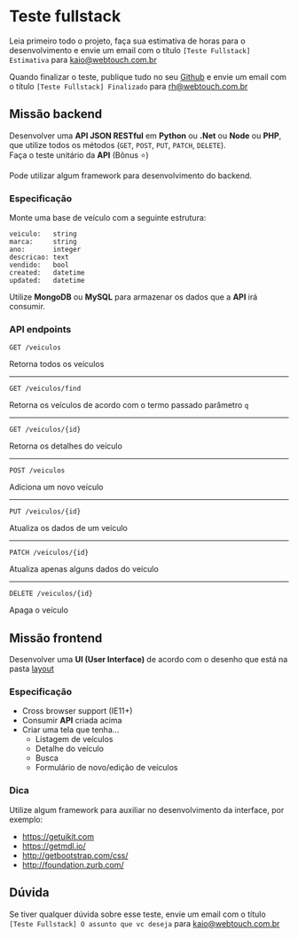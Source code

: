 # Teste fullstack

Leia primeiro todo o projeto, faça sua estimativa de horas para o desenvolvimento e envie um email com o título `[Teste Fullstack] Estimativa` para kaio@webtouch.com.br

Quando finalizar o teste, publique tudo no seu [Github](https://github.com) e envie um email com o título `[Teste Fullstack] Finalizado` para rh@webtouch.com.br

## Missão backend



Desenvolver uma **API JSON RESTful** em **Python** ou **.Net** ou **Node** ou **PHP**, que utilize todos os métodos (`GET`, `POST`, `PUT`, `PATCH`, `DELETE`).  
Faça o teste unitário da **API** (Bônus :star:)

Pode utilizar algum framework para desenvolvimento do backend.

### Especificação

Monte uma base de veículo com a seguinte estrutura:

```
veiculo:   string
marca:     string
ano:       integer
descricao: text
vendido:   bool
created:   datetime
updated:   datetime
```

Utilize **MongoDB** ou **MySQL** para armazenar os dados que a **API** irá consumir.

### API endpoints

`GET /veiculos`

Retorna todos os veículos

---

`GET /veiculos/find`

Retorna os veículos de acordo com o termo passado parâmetro `q`

---

`GET /veiculos/{id}`

Retorna os detalhes do veículo

---

`POST /veiculos`

Adiciona um novo veículo

---

`PUT /veiculos/{id}`

Atualiza os dados de um veículo

---

`PATCH /veiculos/{id}`

Atualiza apenas alguns dados do veículo

---

`DELETE /veiculos/{id}`

Apaga o veículo


## Missão frontend

Desenvolver uma **UI (User Interface)** de acordo com o desenho que está na pasta [layout](https://github.com/webtouchbr/teste-fullstack/tree/master/layout)

### Especificação

- Cross browser support (IE11+)
- Consumir **API** criada acima
- Criar uma tela que tenha...
    - Listagem de veículos
    - Detalhe do veículo
    - Busca
    - Formulário de novo/edição de veículos

### Dica

Utilize algum framework para auxiliar no desenvolvimento da interface, por exemplo:

- https://getuikit.com
- https://getmdl.io/
- http://getbootstrap.com/css/
- http://foundation.zurb.com/




## Dúvida

Se tiver qualquer dúvida sobre esse teste, envie um email com o título `[Teste Fullstack] O assunto que vc deseja` para kaio@webtouch.com.br
